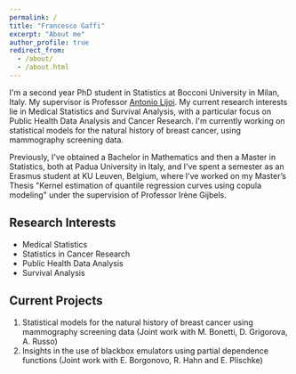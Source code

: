 ```yaml
---
permalink: /
title: "Francesco Gaffi"
excerpt: "About me"
author_profile: true
redirect_from: 
  - /about/
  - /about.html
---
```


I'm a second year PhD student in Statistics at Bocconi University in Milan, Italy. My supervisor is Professor [Antonio Lijoi](http://didattica.unibocconi.eu/mypage/index.php?IdUte=189615&idr=&lingua=eng). My current research interests lie in Medical Statistics and Survival Analysis, with a particular focus on Public Health Data Analysis and Cancer Research. I'm currently working on statistical models for the natural history of breast cancer, using mammography screening data.

Previously, I've obtained a Bachelor in Mathematics and then a Master in Statistics, both at Padua University in Italy, and
I've spent a semester as an Erasmus student at KU Leuven, Belgium, where I’ve worked on my Master’s Thesis "Kernel estimation of quantile regression curves using copula modeling" under the supervision of Professor Irène Gijbels.


Research Interests
------
* Medical Statistics
* Statistics in Cancer Research
* Public Health Data Analysis
* Survival Analysis



Current Projects
------
1. Statistical models for the natural history of breast cancer using mammography screening data (Joint work with M. Bonetti, D. Grigorova, A. Russo)
2. Insights in the use of blackbox emulators using partial dependence functions (Joint work with E. Borgonovo, R. Hahn and E. Plischke)
